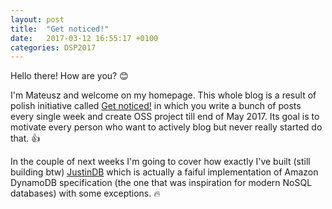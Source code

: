 ```yaml
---
layout: post
title:  "Get noticed!"
date:   2017-03-12 16:55:17 +0100
categories: DSP2017
---
```

Hello there! How are you? 😊

I'm Mateusz and welcome on my homepage. This whole blog is a result of polish initiative called [Get noticed!][get-noticed] in which you write a bunch of posts every single week and create OSS project till end of May 2017. Its goal is to motivate every person who want to actively blog but never really started do that. 👍

In the couple of next weeks I'm going to cover how exactly I've built (still building btw) [JustinDB][justindb] which is actually a faiful implementation of Amazon DynamoDB specification (the one that was inspiration for modern NoSQL databases) with some exceptions. 🔥

[get-noticed]: http://devstyle.pl/daj-sie-poznac/
[justindb]: https://github.com/speedcom/JustinDB